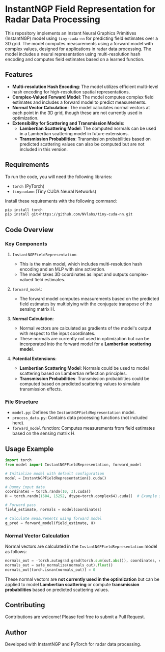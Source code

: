 # InstantNGP Field Representation for Radar Data Processing

This repository implements an Instant Neural Graphics Primitives (InstantNGP) model using `tiny-cuda-nn` for predicting field estimates over a 3D grid. The model computes measurements using a forward model with complex values, designed for applications in radar data processing. The model includes a neural representation using multi-resolution hash encoding and computes field estimates based on a learned function.

## Features

- **Multi-resolution Hash Encoding**: The model utilizes efficient multi-level hash encoding for high-resolution spatial representations.
- **Complex-Valued Forward Model**: The model computes complex field estimates and includes a forward model to predict measurements.
- **Normal Vector Calculation**: The model calculates normal vectors at each point in the 3D grid, though these are not currently used in optimization.
- **Extensibility for Scattering and Transmission Models**:
  - **Lambertian Scattering Model**: The computed normals can be used in a Lambertian scattering model in future extensions.
  - **Transmission Probabilities**: Transmission probabilities based on predicted scattering values can also be computed but are not included in this version.

## Requirements

To run the code, you will need the following libraries:
- `torch` (PyTorch)
- `tinycudann` (Tiny CUDA Neural Networks)

Install these requirements with the following command:
```bash
pip install torch
pip install git+https://github.com/NVlabs/tiny-cuda-nn.git
```

## Code Overview

### Key Components

1. `InstantNGPFieldRepresentation`:
   - This is the main model, which includes multi-resolution hash encoding and an MLP with sine activation.
   - The model takes 3D coordinates as input and outputs complex-valued field estimates.

2. `forward_model`:
   - The forward model computes measurements based on the predicted field estimates by multiplying with the conjugate transpose of the sensing matrix H.

3. **Normal Calculation**:
   - Normal vectors are calculated as gradients of the model's output with respect to the input coordinates.
   - These normals are currently not used in optimization but can be incorporated into the forward model for a **Lambertian scattering model**.

4. **Potential Extensions**:
   - **Lambertian Scattering Model**: Normals could be used to model scattering based on Lambertian reflection principles.
   - **Transmission Probabilities**: Transmission probabilities could be computed based on predicted scattering values to simulate transmission effects.

### File Structure

- `model.py`: Defines the `InstantNGPFieldRepresentation` model.
- `process_data.py`: Contains data processing functions (not included here).
- `forward_model` function: Computes measurements from field estimates based on the sensing matrix H.

## Usage Example

```python
import torch
from model import InstantNGPFieldRepresentation, forward_model

# Initialize model with default configuration
model = InstantNGPFieldRepresentation().cuda()

# Dummy input data
coordinates = torch.randn(10, 3).cuda()
H = torch.randn(1584, 15252, dtype=torch.complex64).cuda()  # Example shape

# Forward pass
field_estimate, normals = model(coordinates)

# Calculate measurements using forward model
g_pred = forward_model(field_estimate, H)
```

### Normal Vector Calculation

Normal vectors are calculated in the `InstantNGPFieldRepresentation` model as follows:

```python
normals_out = -torch.autograd.grad(torch.sum(out.abs()), coordinates, create_graph=True)[0]
normals_out = safe_normalize(normals_out).float()
normals_out[torch.isnan(normals_out)] = 0
```

These normal vectors are **not currently used in the optimization** but can be applied to model **Lambertian scattering** or compute **transmission probabilities** based on predicted scattering values.

## Contributing

Contributions are welcome! Please feel free to submit a Pull Request.

## Author

Developed with InstantNGP and PyTorch for radar data processing.
